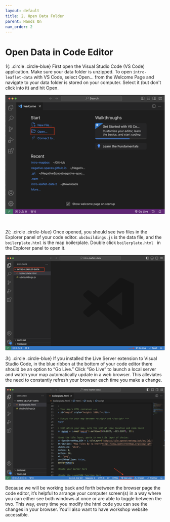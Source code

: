 ```yaml
---
layout: default
title: 2. Open Data Folder
parent: Hands On
nav_order: 2
---
```

# Open Data in Code Editor

*1*{: .circle .circle-blue} First open the Visual Studio Code (VS Code) application. Make sure your data folder is unzipped. To open `intro-leaflet-data` with VS Code, select Open... from the Welcome Page and navigate to your data folder is stored on your computer. Select it (but don't click into it) and hit Open. 

![opening folder in vs code](./vscode-open-folder_20240212.png)

<br>

*2*{: .circle .circle-blue} Once opened, you should see two files in the Explorer panel of your code editor. `ubcbuildings.js` is the data file, and the `boilerplate.html` is the map boilerplate. Double click `boilerplate.html ` in the Explorer panel to open it.
    
![folder open](./vscode-folder-open_20240418.png)


*3*{: .circle .circle-blue}
If you installed the Live Server extension to Visual Studio Code, in the blue ribbon at the bottom of your code editor there should be an option to “Go Live.” Click “Go Live” to launch a local server and watch your map automatically update in a web browser. This alleviates the need to constantly refresh your browser each time you make a change.

![go live](./go-live.png)

Because we will be working back and forth between the browser page the code editor, it’s helpful to arrange your computer screen(s) in a way where you can either see both windows at once or are able to toggle between the two. This way, every time you modify the html code you can see the changes in your browser. You’ll also want to have workshop website accessible.
